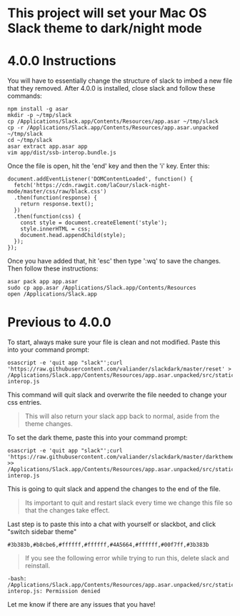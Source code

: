 # This project will set your Mac OS Slack theme to dark/night mode

# 4.0.0 Instructions
You will have to essentially change the structure of slack to imbed a new file that they removed.
After 4.0.0 is installed, close slack and follow these commands:
```
npm install -g asar
mkdir -p ~/tmp/slack
cp /Applications/Slack.app/Contents/Resources/app.asar ~/tmp/slack
cp -r /Applications/Slack.app/Contents/Resources/app.asar.unpacked ~/tmp/slack
cd ~/tmp/slack
asar extract app.asar app
vim app/dist/ssb-interop.bundle.js
```
Once the file is open, hit the 'end' key and then the 'i' key. Enter this:
```
document.addEventListener('DOMContentLoaded', function() {    
  fetch('https://cdn.rawgit.com/laCour/slack-night-mode/master/css/raw/black.css')    
  .then(function(response) {
    return response.text();
  })
  .then(function(css) {
    const style = document.createElement('style'); 
    style.innerHTML = css;
    document.head.appendChild(style);
  });
});
```
Once you have added that, hit 'esc' then type ':wq' to save the changes.
Then follow these instructions:
```
asar pack app app.asar
sudo cp app.asar /Applications/Slack.app/Contents/Resources
open /Applications/Slack.app
```
# Previous to 4.0.0

To start, always make sure your file is clean and not modified.
Paste this into your command prompt:
```
osascript -e 'quit app "slack"';curl 'https://raw.githubusercontent.com/valiander/slackdark/master/reset' > /Applications/Slack.app/Contents/Resources/app.asar.unpacked/src/static/ssb-interop.js
```
This command will quit slack and overwrite the file needed to change your css entries.
>This will also return your slack app back to normal, aside from the theme changes.

To set the dark theme, paste this into your command prompt:
```
osascript -e 'quit app "slack"';curl 'https://raw.githubusercontent.com/valiander/slackdark/master/darktheme' >> /Applications/Slack.app/Contents/Resources/app.asar.unpacked/src/static/ssb-interop.js
```
This is going to quit slack and append the changes to the end of the file. 
>Its important to quit and restart slack every time we change this file so that the changes take effect.


Last step is to paste this into a chat with yourself or slackbot, and click "switch sidebar theme"
```
#3b383b,#b8cbe6,#ffffff,#ffffff,#4A5664,#ffffff,#00f7ff,#3b383b
```

>If you see the following error while trying to run this, delete slack and reinstall.
```
-bash: /Applications/Slack.app/Contents/Resources/app.asar.unpacked/src/static/ssb-interop.js: Permission denied
```




Let me know if there are any issues that you have!
